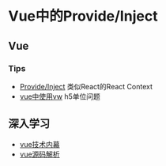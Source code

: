 # Vue中的Provide/Inject

## Vue
### Tips
- [Provide/Inject](https://medium.com/@znck/provide-inject-in-vue-2-2-b6473a7f7816) 类似React的React Context
- [vue中使用vw](https://www.w3cplus.com/mobile/vw-layout-in-vue.html) h5单位问题

## 深入学习
- [vue技术内幕](http://hcysun.me/vue-design/) 
- [vue源码解析](https://ustbhuangyi.github.io/vue-analysis/)
